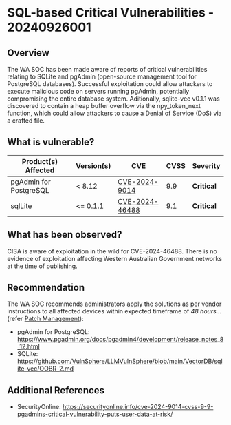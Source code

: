 # SQL-based Critical Vulnerabilities - 20240926001

## Overview

The WA SOC has been made aware of reports of critical vulnerabilities relating to SQLite and pgAdmin (open-source management tool for PostgreSQL databases). Successful exploitation could allow attackers to execute malicious code on servers running pgAdmin, potentially compromising the entire database system. Aditionally, sqlite-vec v0.1.1 was discovered to contain a heap buffer overflow via the npy_token_next function, which could allow attackers to cause a Denial of Service (DoS) via a crafted file.

## What is vulnerable?

| Product(s) Affected    | Version(s) | CVE                                                               | CVSS | Severity     |
| ---------------------- | ---------- | ----------------------------------------------------------------- | ---- | ------------ |
| pgAdmin for PostgreSQL | \< 8.12    | [CVE-2024-9014](https://nvd.nist.gov/vuln/detail/CVE-2024-9014)   | 9.9  | **Critical** |
| sqlLite                | \<= 0.1.1  | [CVE-2024-46488](https://nvd.nist.gov/vuln/detail/CVE-2024-46488) | 9.1  | **Critical** |

## What has been observed?

CISA is aware of exploitation in the wild for CVE-2024-46488. There is no evidence of exploitation affecting Western Australian Government networks at the time of publishing.

## Recommendation

The WA SOC recommends administrators apply the solutions as per vendor instructions to all affected devices within expected timeframe of *48 hours...* (refer [Patch Management](../guidelines/patch-management.md)):

- pgAdmin for PostgreSQL: <https://www.pgadmin.org/docs/pgadmin4/development/release_notes_8_12.html>
- SQLite: <https://github.com/VulnSphere/LLMVulnSphere/blob/main/VectorDB/sqlite-vec/OOBR_2.md>

## Additional References

- SecurityOnline: <https://securityonline.info/cve-2024-9014-cvss-9-9-pgadmins-critical-vulnerability-puts-user-data-at-risk/>
